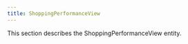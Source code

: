 ```yaml
---
title: ShoppingPerformanceView 
---
```


This section describes the ShoppingPerformanceView entity.
